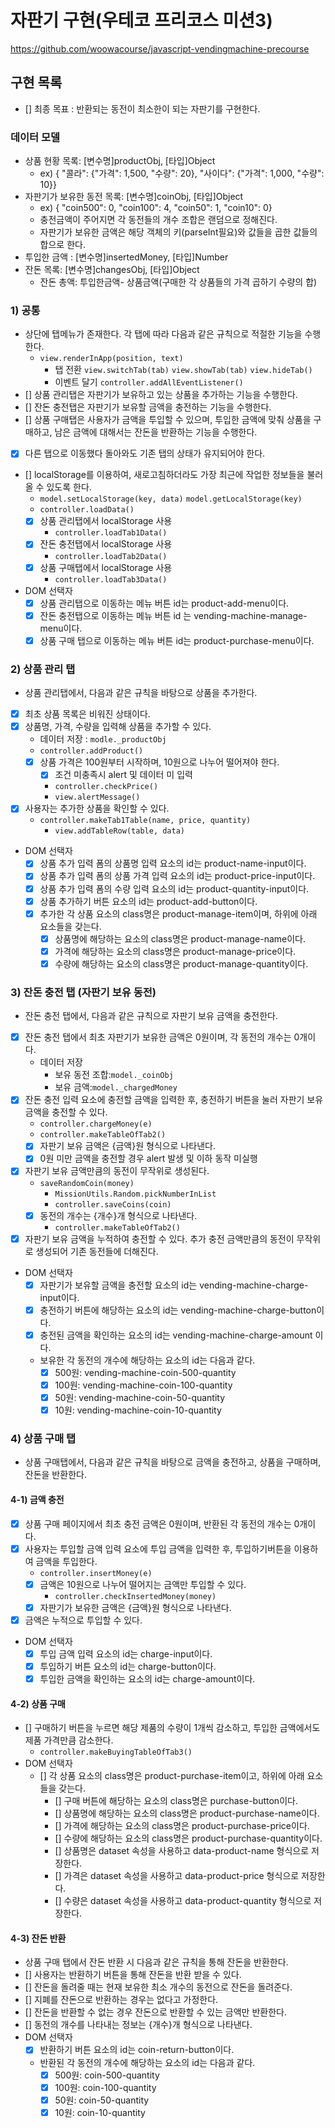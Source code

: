 # 자판기 구현(우테코 프리코스 미션3)

https://github.com/woowacourse/javascript-vendingmachine-precourse

## 구현 목록

- [] 최종 목표 : 반환되는 동전이 최소한이 되는 자판기를 구현한다.

### 데이터 모델

- 상품 현황 목록: [변수명]productObj, [타입]Object
  - ex) { "콜라": {"가격": 1,500, "수량": 20}, "사이다": {"가격": 1,000, "수량": 10}}
- 자판기가 보유한 동전 목록: [변수명]coinObj, [타입]Object
  - ex) { "coin500": 0, "coin100": 4, "coin50": 1, "coin10": 0}
  - 충전금액이 주어지면 각 동전들의 개수 조합은 랜덤으로 정해진다.
  - 자판기가 보유한 금액은 해당 객체의 키(parseInt필요)와 값들을 곱한 값들의 합으로 한다.
- 투입한 금액 : [변수명]insertedMoney, [타입]Number
- 잔돈 목록: [변수명]changesObj, [타입]Object
  - 잔돈 총액: 투입한금액- 상품금액(구매한 각 상품들의 가격 곱하기 수량의 합)

### 1) 공통

- 상단에 탭메뉴가 존재한다. 각 탭에 따라 다음과 같은 규칙으로 적절한 기능을 수행한다.
  - `view.renderInApp(position, text)`
    - 탭 전환 `view.switchTab(tab)` `view.showTab(tab)` `view.hideTab()`
    - 이벤트 달기 `controller.addAllEventListener()`
- [] 상품 관리탭은 자판기가 보유하고 있는 상품을 추가하는 기능을 수행한다.
- [] 잔돈 충전탭은 자판기가 보유할 금액을 충전하는 기능을 수행한다.
- [] 상품 구매탭은 사용자가 금액을 투입할 수 있으며, 투입한 금액에 맞춰 상품을 구매하고, 남은 금액에 대해서는 잔돈을 반환하는 기능을 수행한다.
- [x] 다른 탭으로 이동했다 돌아와도 기존 탭의 상태가 유지되어야 한다.
- [] localStorage를 이용하여, 새로고침하더라도 가장 최근에 작업한 정보들을 불러올 수 있도록 한다.
  - `model.setLocalStorage(key, data)` `model.getLocalStorage(key)`
  - `controller.loadData()`
  - [x] 상품 관리탭에서 localStorage 사용
    - `controller.loadTab1Data()`
  - [x] 잔돈 충전탭에서 localStorage 사용
    - `controller.loadTab2Data()`
  - [x] 상품 구매탭에서 localStorage 사용
    - `controller.loadTab3Data()`
- DOM 선택자
  - [x] 상품 관리탭으로 이동하는 메뉴 버튼 id는 product-add-menu이다.
  - [x] 잔돈 충전탭으로 이동하는 메뉴 버튼 id 는 vending-machine-manage-menu이다.
  - [x] 상품 구매 탭으로 이동하는 메뉴 버튼 id는 product-purchase-menu이다.

### 2) 상품 관리 탭

- 상품 관리탭에서, 다음과 같은 규칙을 바탕으로 상품을 추가한다.
- [x] 최초 상품 목록은 비워진 상태이다.
- [x] 상품명, 가격, 수량을 입력해 상품을 추가할 수 있다.
  - 데이터 저장 : `modle._productObj`
  - `controller.addProduct()`
  - [x] 상품 가격은 100원부터 시작하며, 10원으로 나누어 떨어져야 한다.
    - [x] 조건 미충족시 alert 및 데이터 미 입력
    - `controller.checkPrice() `
    - `view.alertMessage() `
- [x] 사용자는 추가한 상품을 확인할 수 있다.
  - `controller.makeTab1Table(name, price, quantity) `
    - `view.addTableRow(table, data) `
- DOM 선택자
  - [x] 상품 추가 입력 폼의 상품명 입력 요소의 id는 product-name-input이다.
  - [x] 상품 추가 입력 폼의 상품 가격 입력 요소의 id는 product-price-input이다.
  - [x] 상품 추가 입력 폼의 수량 입력 요소의 id는 product-quantity-input이다.
  - [x] 상품 추가하기 버튼 요소의 id는 product-add-button이다.
  - [x] 추가한 각 상품 요소의 class명은 product-manage-item이며, 하위에 아래 요소들을 갖는다.
    - [x] 상품명에 해당하는 요소의 class명은 product-manage-name이다.
    - [x] 가격에 해당하는 요소의 class명은 product-manage-price이다.
    - [x] 수량에 해당하는 요소의 class명은 product-manage-quantity이다.

### 3) 잔돈 충전 탭 (자판기 보유 동전)

- 잔돈 충전 탭에서, 다음과 같은 규칙으로 자판기 보유 금액을 충전한다.
- [x] 잔돈 충전 탭에서 최초 자판기가 보유한 금액은 0원이며, 각 동전의 개수는 0개이다.
  - 데이터 저장
    - 보유 동전 조합:`model._coinObj`
    - 보유 금액:`model._chargedMoney`
- [x] 잔돈 충전 입력 요소에 충전할 금액을 입력한 후, 충전하기 버튼을 눌러 자판기 보유 금액을 충전할 수 있다.
  - `controller.chargeMoney(e)`
  - `controller.makeTableOfTab2()`
  - [x] 자판기 보유 금액은 {금액}원 형식으로 나타낸다.
  - [x] 0원 미만 금액을 충전할 경우 alert 발생 및 이하 동작 미실행
- [x] 자판기 보유 금액만큼의 동전이 무작위로 생성된다.
  - `saveRandomCoin(money)`
    - `MissionUtils.Random.pickNumberInList`
    - `controller.saveCoins(coin)`
  - [x] 동전의 개수는 {개수}개 형식으로 나타낸다.
    - `controller.makeTableOfTab2()`
- [x] 자판기 보유 금액을 누적하여 충전할 수 있다. 추가 충전 금액만큼의 동전이 무작위로 생성되어 기존 동전들에 더해진다.
- DOM 선택자
  - [x] 자판기가 보유할 금액을 충전할 요소의 id는 vending-machine-charge-input이다.
  - [x] 충전하기 버튼에 해당하는 요소의 id는 vending-machine-charge-button이다.
  - [x] 충전된 금액을 확인하는 요소의 id는 vending-machine-charge-amount 이다.
  - 보유한 각 동전의 개수에 해당하는 요소의 id는 다음과 같다.
    - [x] 500원: vending-machine-coin-500-quantity
    - [x] 100원: vending-machine-coin-100-quantity
    - [x] 50원: vending-machine-coin-50-quantity
    - [x] 10원: vending-machine-coin-10-quantity

### 4) 상품 구매 탭

- 상품 구매탭에서, 다음과 같은 규칙을 바탕으로 금액을 충전하고, 상품을 구매하며, 잔돈을 반환한다.

#### 4-1) 금액 충전

- [x] 상품 구매 페이지에서 최초 충전 금액은 0원이며, 반환된 각 동전의 개수는 0개이다.
- [x] 사용자는 투입할 금액 입력 요소에 투입 금액을 입력한 후, 투입하기버튼을 이용하여 금액을 투입한다.
  - `controller.insertMoney(e)`
  - [x] 금액은 10원으로 나누어 떨어지는 금액만 투입할 수 있다.
    - `controller.checkInsertedMoney(money)`
  - [x] 자판기가 보유한 금액은 {금액}원 형식으로 나타낸다.
- [x] 금액은 누적으로 투입할 수 있다.
- DOM 선택자
  - [x] 투입 금액 입력 요소의 id는 charge-input이다.
  - [x] 투입하기 버튼 요소의 id는 charge-button이다.
  - [x] 투입한 금액을 확인하는 요소의 id는 charge-amount이다.

#### 4-2) 상품 구매

- [] 구매하기 버튼을 누르면 해당 제품의 수량이 1개씩 감소하고, 투입한 금액에서도 제품 가격만큼 감소한다.
  - `controller.makeBuyingTableOfTab3()`
- DOM 선택자
  - [] 각 상품 요소의 class명은 product-purchase-item이고, 하위에 아래 요소들을 갖는다.
    - [] 구매 버튼에 해당하는 요소의 class명은 purchase-button이다.
    - [] 상품명에 해당하는 요소의 class명은 product-purchase-name이다.
    - [] 가격에 해당하는 요소의 class명은 product-purchase-price이다.
    - [] 수량에 해당하는 요소의 class명은 product-purchase-quantity이다.
    - [] 상품명은 dataset 속성을 사용하고 data-product-name 형식으로 저장한다.
    - [] 가격은 dataset 속성을 사용하고 data-product-price 형식으로 저장한다.
    - [] 수량은 dataset 속성을 사용하고 data-product-quantity 형식으로 저장한다.

#### 4-3) 잔돈 반환

- 상품 구매 탭에서 잔돈 반환 시 다음과 같은 규칙을 통해 잔돈을 반환한다.
- [] 사용자는 반환하기 버튼을 통해 잔돈을 반환 받을 수 있다.
- [] 잔돈을 돌려줄 때는 현재 보유한 최소 개수의 동전으로 잔돈을 돌려준다.
- [] 지폐를 잔돈으로 반환하는 경우는 없다고 가정한다.
- [] 잔돈을 반환할 수 없는 경우 잔돈으로 반환할 수 있는 금액만 반환한다.
- [] 동전의 개수를 나타내는 정보는 {개수}개 형식으로 나타낸다.
- DOM 선택자
  - [x] 반환하기 버튼 요소의 id는 coin-return-button이다.
  - 반환된 각 동전의 개수에 해당하는 요소의 id는 다음과 같다.
    - [x] 500원: coin-500-quantity
    - [x] 100원: coin-100-quantity
    - [x] 50원: coin-50-quantity
    - [x] 10원: coin-10-quantity
